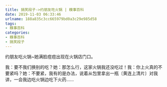 ```yaml
---
title: 搞笑段子->约朋友吃火锅 | 糗事百科
date: 2019-11-03 06:33:46
urlname: 188a835c3cc665979bd0a3c29e985d58
tags: 
- 糗事百科
categories:
- 糗事百科
- 搞笑段子
---
```

约朋友吃火锅~她满脸痘痘出现在火锅店门口。

我：要不我们换别的吃？她：那怎么行，这家火锅我还没吃过！我：你上火真的不要紧吗？她：不要紧，我有的是办法，说着从包里拿出一瓶〔黄连上清片〕对我讲，一会我边吃火锅边吃下火药……


